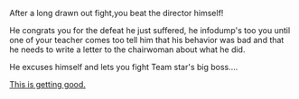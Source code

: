 After a long drawn out fight,you beat the director himself!

He congrats you for the defeat he just suffered, he infodump's too you until one of your teacher comes too tell him that his behavior was bad and that he needs to write a letter to the chairwoman about what he did.

He excuses himself and lets you fight Team star's big boss....

[This is getting good.](Penny.md)
